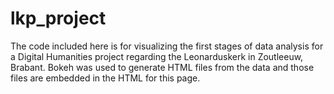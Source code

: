 # lkp_project
 The code included here is for visualizing the first stages of data analysis for a Digital Humanities project regarding the Leonarduskerk in Zoutleeuw, Brabant. Bokeh was used to generate HTML files from the data and those files are embedded in the HTML for this page. 
